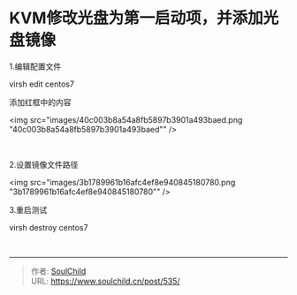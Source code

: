 # KVM修改光盘为第一启动项，并添加光盘镜像

<!--more-->
1.编辑配置文件

virsh edit centos7

添加红框中的内容

<img src="images/40c003b8a54a8fb5897b3901a493baed.png "40c003b8a54a8fb5897b3901a493baed"" />

&nbsp;

2.设置镜像文件路径

<img src="images/3b1789961b16afc4ef8e940845180780.png "3b1789961b16afc4ef8e940845180780"" />

3.重启测试

virsh destroy centos7

&nbsp;


---

> 作者: [SoulChild](https://www.soulchild.cn)  
> URL: https://www.soulchild.cn/post/535/  

